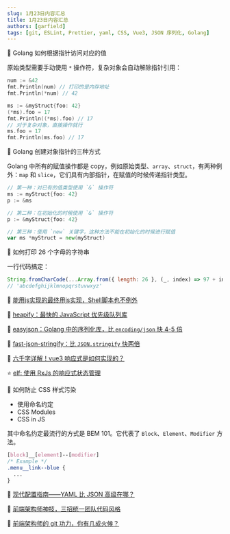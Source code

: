 ```yaml
---
slug: 1月23日内容汇总
title: 1月23日内容汇总
authors: [garfield]
tags: [git, ESLint, Prettier, yaml, CSS, Vue3, JSON 序列化, Golang]
---
```


📒 Golang 如何根据指针访问对应的值

原始类型需要手动使用 `*` 操作符，复杂对象会自动解除指针引用：

```go
num := &42
fmt.Println(num) // 打印的是内存地址
fmt.Println(*num) // 42

ms := &myStruct{foo: 42}
(*ms).foo = 17
fmt.Println((*ms).foo) // 17
// 对于复杂对象，直接操作就行
ms.foo = 17
fmt.Println(ms.foo) // 17
```

📒 Golang 创建对象指针的三种方式

Golang 中所有的赋值操作都是 copy，例如原始类型、`array`、`struct`，有两种例外：`map` 和 `slice`，它们具有内部指针，在赋值的时候传递指针类型。

```go
// 第一种：对已有的值类型使用 `&` 操作符
ms := myStruct{foo: 42}
p := &ms

// 第二种：在初始化的时候使用 `&` 操作符
p := &myStruct{foo: 42}

// 第三种：使用 `new` 关键字，这种方法不能在初始化的时候进行赋值
var ms *myStruct = new(myStruct)
```

📒 如何打印 26 个字母的字符串

一行代码搞定：

```js
String.fromCharCode(...Array.from({ length: 26 }, (_, index) => 97 + index));
// 'abcdefghijklmnopqrstuvwxyz'
```

📒 [能用js实现的最终用js实现，Shell脚本也不例外](https://juejin.cn/post/7054034318594850823)

📒 [heapify：最快的 JavaScript 优先级队列库](https://github.com/luciopaiva/heapify)

📒 [easyjson：Golang 中的序列化库，比 `encoding/json` 快 4-5 倍](https://github.com/mailru/easyjson)

📒 [fast-json-stringify：比 `JSON.stringify` 快两倍](https://github.com/fastify/fast-json-stringify)

📒 [六千字详解！vue3 响应式是如何实现的？](https://juejin.cn/post/7048970987500470279)

⭐️ [elf: 使用 RxJs 的响应式状态管理](https://github.com/ngneat/elf)

📒 如何防止 CSS 样式污染

- 使用命名约定
- CSS Modules
- CSS in JS

其中命名约定最流行的方式是 BEM 101。它代表了 `Block`、`Element`、`Modifier` 方法。

```css
[block]__[element]--[modifier]
/* Example */
.menu__link--blue {
  ...
}
```

📒 [现代配置指南——YAML 比 JSON 高级在哪？](https://juejin.cn/post/7040849488998563848)

📒 [前端架构师神技，三招统一团队代码风格](https://juejin.cn/post/7029512357428592648)

📒 [前端架构师的 git 功力，你有几成火候？](https://juejin.cn/post/7024043015794589727)
